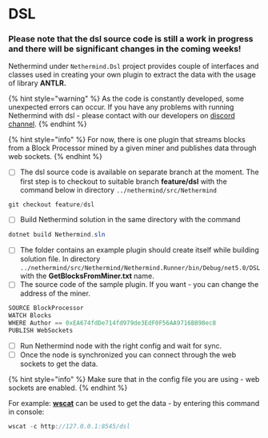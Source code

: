 # DSL

### Please note that the dsl source code is still a work in progress and there will be significant changes in the coming weeks!  

Nethermind under `Nethermind.Dsl` project provides couple of interfaces and classes used in creating your own plugin to extract the data with the usage of library **ANTLR.**

{% hint style="warning" %}
As the code is constantly developed, some unexpected errors can occur. If you have any problems with running Nethermind with dsl - please contact with our developers on [discord channel](https://discord.com/invite/PaCMRFdvWT).
{% endhint %}

{% hint style="info" %}
For now, there is one plugin that streams blocks from a Block Processor mined by a given miner and publishes data through web sockets.
{% endhint %}

* [ ] The dsl source code is available on separate branch at the moment. The first step is to checkout to suitable branch **feature/dsl** with the command below in directory `../nethermind/src/Nethermind`

```csharp
git checkout feature/dsl
```

* [ ] Build Nethermind solution in the same directory with the command

```csharp
dotnet build Nethermind.sln
```

* [ ] The folder contains an example plugin should create itself while building solution file. In directory `../nethermind/src/Nethermind/Nethermind.Runner/bin/Debug/net5.0/DSL`with the **GetBlocksFromMiner.txt** name.
* [ ] The source code of the sample plugin. If you want - you can change the address of the miner.

```csharp
SOURCE BlockProcessor
WATCH Blocks
WHERE Author == 0xEA674fdDe714fd979de3EdF0F56AA9716B898ec8
PUBLISH WebSockets
```

* [ ] Run Nethermind node with the right config and wait for sync.
* [ ] Once the node is synchronized you can connect through the web sockets to get the data.

{% hint style="info" %}
Make sure that in the config file you are using - web sockets are enabled.
{% endhint %}

For example: [**wscat**](https://github.com/websockets/wscat) can be used to get the data - by entering this command in console:

```csharp
wscat -c http://127.0.0.1:8545/dsl
```







